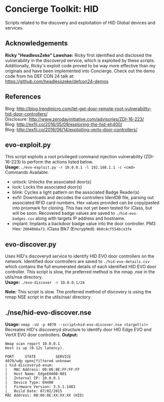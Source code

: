 # Concierge Toolkit: HID  
Scripts related to the discovery and exploitation of HID Global devices and services.  
  
## Acknowledgements
**Ricky "HeadlessZeke" Lawshae:** Ricky first identified and disclosed the vulnerability in the discoveryd service, which is exploited by these scripts. Additionally, Ricky's exploit code proved to be way more effective than my originals and have been implemented into Concierge. Check out the demo code from his DEF CON 24 talk at: <https://github.com/headlesszeke/defcon24-demos>
  
## References
Blog: <http://blog.trendmicro.com/let-get-door-remote-root-vulnerability-hid-door-controllers/>  
Disclosure: <http://www.zerodayinitiative.com/advisories/ZDI-16-223/>  
Blog: <http://exfil.co/2016/05/09/exploring-the-hid-eh400/>  
Blog: <http://exfil.co/2016/06/14/exploiting-vertx-door-controllers/>  
  
## evo-exploit.py  
This script exploits a root privileged command injection vulnerability (ZDI-16-223) to perform the actions listed below.  
**Usage:** `./evo-exploit.py -r 10.0.0.1 -l 192.168.1.1 -c <cmd>`  
Commands Available:  
* unlock:  Unlocks the associated door(s)  
* lock:    Locks the associated door(s)  
* blink:   Cycles a light pattern on the associated Badge Reader(s)  
* exfil:   Downloads and decodes the controllers IdentDB file, parsing out associated RFID card numbers. Hex values provided can be copy/pasted into proxmark for cloning. This has not yet been tested for iClass, but will be soon. Recovered badge values are saved to `./hid-evo-badges.csv` along with targets IP address and hostname.  
* implant: Implants a backdoor badge value into the door controller. PM3 Hex: `2004060a73`. iClass Blk7 (Encrypted): `8b0c4cf554bca3fe` 
  
## evo-discover.py  
Uses HID's discoveryd service to identify HID EVO door controllers on the network. Identified door controllers are saved to `./hid-evo-details.csv` which contains the full enumerated details of each identified HID EVO door controller. This script is slow, the preferred method is the nmap .nse in the utils/nse directory.  
**Usage:** `./evo-discover -r 10.0.0.1/24` 
  
**Note:** This script is slow. The preferred method of discovery is using the nmap NSE script in the utils/nse/ directory.  
  
## ./nse/hid-evo-discover.nse  
**Usage:** `nmap -sU -p 4070 --script=hid-evo-discover.nse <target(s)>`
Recreates HID's discoveryd structure to identify door HID Edge EVO and VertX EVO door controllers.
**Output:**
```
Nmap scan report 10.0.0.1
Host is up (0.12s latency).

PORT     STATE         SERVICE
4070/udp open|filtered unknown
| hid-discoveryd-enum:
|   MAC Address: 00:06:8E:FF:FF:FF
|   Host Name: EdgeEH400-001
|   Internal IP: 10.0.0.1
|   Device Type: EH400
|   Firmware Version: 3.5.1.1483
|_  Build Date: 07/02/2015
MAC Address: 00:06:8E:XX:XX:XX (HID)
```  
